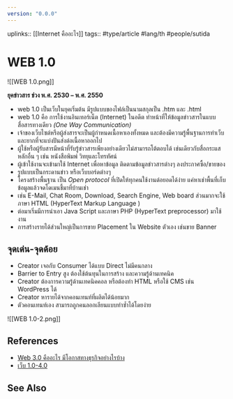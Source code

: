 ```yaml
---
version: "0.0.0"
---
```

uplinks:: [[Internet คืออะไร]]
tags:: #type/article #lang/th #people/sutida

# WEB 1.0 
![[WEB 1.0.png]]


**ยุคข่าวสาร ช่วง พ.ศ. 2530 – พ.ศ. 2550**  
-  web 1.0 เป็นเว็บในยุคเริ่มต้น มีรูปแบบของไฟล์เป็นนามสกุลเป็น .htm และ .html 
- web 1.0 คือ การใช้งานอินเทอร์เน็ต (Internet) ในอดีต ทำหน้าที่ให้ข้อมูลข่าวสารในแบบสื่อสารทางเดียว *(One Way Communication)*
- เจ้าของเว็บไซต์หรือผู้ส่งสารจะเป็นผู้กำหนดเนื้อหาเองทั้งหมด และต้องมีความรู้พื้นฐานการทำเว็บและยากที่จะแบ่งปันส่งต่อเนื้อหาออกไป 
- ผู้ใช้หรือผู้รับสารมีหน้าที่รับรู้ข่าวสารเพียงอย่างเดียวไม่สามารถโต้ตอบได้ เช่นเดียวกับสื่อกระแสหลักอื่น ๆ เช่น หนังสือพิมพ์ วิทยุและโทรทัศน์
- ผู้เข้าใช้งานจะเข้ามาใช้ Internet เพื่อหาข้อมูล ติดตามข้อมูลข่าวสารต่างๆ ลงประกาศซื้อ/ขายของ
- รูปแบบเป็นกระดานข่าว หรือเว็บบอร์ดต่างๆ
- โครงสร้างพื้นฐาน เป็น *Open protocol* ที่เปิดให้ทุกคนใช้งานต่อยอดได้ง่าย แค่หาเช่าพื้นที่เก็บข้อมูลแล้วจดโดเมนชี้มาที่บ้านเช่า
- เช่น E-Mail, Chat Room, Download, Search Engine, Web board ส่วนมากจะใช้ ภาษา HTML (HyperText Markup Language )  
- ต่อมาเริ่มมีการนําเอา Java Script และภาษา PHP (HyperText preprocessor) มาใช้งาน
- การสร้างรายได้ส่วนใหญ่เป็นการขาย Placement ใน Website ตัวเอง เช่นขาย Banner 

## จุดเด่น-จุดด้อย
-   Creator เจอกับ Consumer ได้แบบ  Direct ไม่มีคนกลาง
-   Barrier to Entry สูง ต้องใช้ต้นทุนในการสร้าง และความรู้ด้านเทคนิค
-   Creator ต้องการความรู้ด้านเทคนิคคอล หรือต้องทำ HTML หรือใช้ CMS เช่น WordPress ได้
-   Creator หารายได้จากคอนเทนท์ที่ผลิตได้น้อยมาก 
-   ตัวคอนเทนท์เอง สามารถถูกคนลอกเลียนแบบทำซ้ำได้โดยง่าย

![[WEB 1.0-2.png]]

## References
- [Web 3.0 คืออะไร มีโอกาสทางธุรกิจอย่างไรบ้าง](https://www.martechthai.com/technology/what-is-web-3-and-marketing/)
 - [เว็บ 1.0-4.0](https://sites.google.com/site/saiphanb23/khwam-mankhng-khxng-rabb-sarsnthes/web-1-0-4-0)

## See Also
